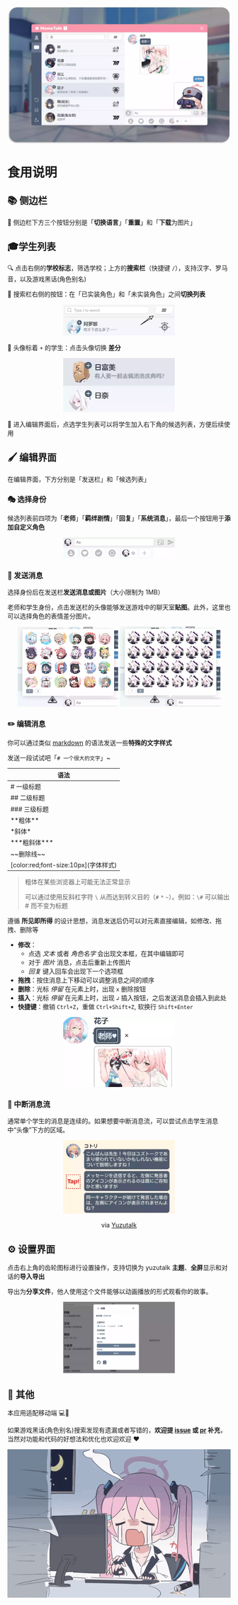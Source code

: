 ![banner](./assets/演示2.webp)

# 食用说明

## 📚 侧边栏

💾 侧边栏下方三个按钮分别是「**切换语言**」「**重置**」和「**下载**为图片」

## 🎓学生列表

🔍 点击右侧的**学校标志**，筛选学校；上方的**搜索栏**（快捷键 `/`），支持汉字、罗马音，以及游戏黑话(角色别名)

📜 搜索栏右侧的按钮：在「已实装角色」和「未实装角色」之间**切换列表** 

<p align="center">
<img src="../public/img/switchlsit.webp" alt="switch_list" style="width:50%">
</p>

🔄 头像标着 `+` 的学生：点击头像切换 **差分** 

<p align="center">
<img src="../public/img/appearence.webp" alt="appearence" style="width:50%">
</p>

📝 进入编辑界面后，点选学生列表可以将学生加入右下角的候选列表，方便后续使用 

## 🖌️ 编辑界面

在编辑界面，下方分别是「发送栏」和「候选列表」 

### 🎭 选择身份

候选列表前四项为「**老师**」「**羁绊剧情**」「**回复**」「**系统消息**」，最后一个按钮用于**添加自定义角色** 

<p align="center">
<img src="../public/img/sendbar.webp" alt="sendbar" style="width:50%">
</p>

### 🌄 发送消息

选择身份后在发送栏**发送消息或图片**（大小限制为 1MB）

老师和学生身份，点击发送栏的头像能够发送游戏中的聊天室**贴图**。此外，这里也可以选择角色的表情差分图片。

<p align="center">
<img src="../public/img/stickers.webp" alt="stickers" style="width:45%">
<img src="../public/img/stickers2.webp" alt="face variations" style="width:45%">
</p>

### ✏️ 编辑消息

你可以通过类似 [markdown](https://markdown.com.cn/basic-syntax/) 的语法发送一些**特殊的文字样式**

发送一段试试吧「`# 一个很大的文字`」~

| 语法 | 
| ---- | 
| \# 一级标题 | 
| \#\# 二级标题 | 
| \#\#\# 三级标题 | 
| \*\*粗体\*\* | 
| \*斜体\* | 
| \*\*\*粗斜体\*\*\* | 
| \~\~删除线\~\~ | 
| \[color:red;font-size:10px](字体样式) | 

> 粗体在某些浏览器上可能无法正常显示
>
> 可以通过使用反斜杠字符 `\` 从而达到转义目的（`#` `*` `~`）。例如：`\#` 可以输出 # 而不变为标题

遵循 **所见即所得** 的设计思想，消息发送后仍可以对元素直接编辑，如修改、拖拽、删除等 

- **修改**：
  - 点选 *文本* 或者 *角色名字* 会出现文本框，在其中编辑即可
  - 对于 *图片* 消息，点击后重新上传图片
  - *回复* 键入回车会出现下一个选项框
- **拖拽**：按住消息上下移动可以调整消息之间的顺序
- **删除**：光标 *停留* 在元素上时，出现 `x` 删除按钮
- **插入**：光标 *停留* 在元素上时，出现 `↲` 插入按钮，之后发送消息会插入到此处
- **快捷键**：撤销 `Ctrl+Z`，重做 `Ctrl+Shift+Z`, 软换行 `Shift+Enter`

<p align="center">
<img src="../public/img/edit.webp" alt="edit" style="width:50%">
</p>

### 📜 中断消息流

通常单个学生的消息是连续的。如果想要中断消息流，可以尝试点击学生消息中“头像”下方的区域。

<div align="center">
<img src="../public/img/splitmessage.webp" alt="split" style="width:50%">

<p>via <a href="https://twitter.com/YuzuTalkJP/status/1421448297030381569">Yuzutalk</a> </p>
</div>

## ⚙️ 设置界面

点击右上角的齿轮图标进行设置操作，支持切换为 yuzutalk **主题**、**全屏**显示和对话的**导入导出**  

导出为**分享文件**，他人使用这个文件能够以动画播放的形式观看你的故事。

<p align="center">
<img src="./assets/setting.webp" alt="setting" style="width:50%">
</p>

## 🌟 其他

本应用适配移动端 💻📱

如果游戏黑话(角色别名)搜索发现有遗漏或者写错的，**欢迎提 [issue](https://github.com/U1805/momotalk/issues) 或 [pr](https://github.com/U1805/momotalk/pulls) 补充**，当然对功能和代码的好想法和优化也欢迎欢迎 ❤️

![thanks](../public/img/kyk.gif)